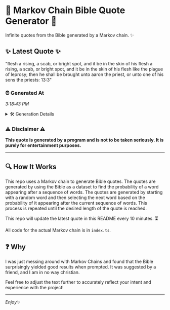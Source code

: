 # 📖 Markov Chain Bible Quote Generator 📖

Infinite quotes from the Bible generated by a Markov chain. ✨

## ✨ Latest Quote ✨
"flesh a rising, a scab, or bright spot, and it be in the skin of his flesh a rising, a scab, or bright spot, and it be in the skin of his flesh like the plague of leprosy; then he shall be brought unto aaron the priest, or unto one of his sons the priests: 13:3"

### ⏰ Generated At
*3:18:43 PM*

<details>
    <summary>🛠️ Generation Details</summary>
    <p>
        <strong>🌱 Seed:</strong> flesh<br>
        <strong>🔄 Iterations:</strong> 55<br>
        <strong>📜 Context History:</strong><br>[ flesh ]: a<br>[ flesh, a ]: rising,<br>[ flesh, a, rising, ]: a<br>[ flesh, a, rising,, a ]: scab,<br>[ flesh, a, rising,, a, scab, ]: or<br>[ flesh, a, rising,, a, scab,, or ]: bright<br>[ a, rising,, a, scab,, or, bright ]: spot,<br>[ rising,, a, scab,, or, bright, spot, ]: and<br>[ a, scab,, or, bright, spot,, and ]: it<br>[ scab,, or, bright, spot,, and, it ]: be<br>[ or, bright, spot,, and, it, be ]: in<br>[ bright, spot,, and, it, be, in ]: the<br>[ spot,, and, it, be, in, the ]: skin<br>[ and, it, be, in, the, skin ]: of<br>[ it, be, in, the, skin, of ]: his<br>[ be, in, the, skin, of, his ]: flesh<br>[ in, the, skin, of, his, flesh ]: a<br>[ the, skin, of, his, flesh, a ]: rising,<br>[ skin, of, his, flesh, a, rising, ]: a<br>[ of, his, flesh, a, rising,, a ]: scab,<br>[ his, flesh, a, rising,, a, scab, ]: or<br>[ flesh, a, rising,, a, scab,, or ]: bright<br>[ a, rising,, a, scab,, or, bright ]: spot,<br>[ rising,, a, scab,, or, bright, spot, ]: and<br>[ a, scab,, or, bright, spot,, and ]: it<br>[ scab,, or, bright, spot,, and, it ]: be<br>[ or, bright, spot,, and, it, be ]: in<br>[ bright, spot,, and, it, be, in ]: the<br>[ spot,, and, it, be, in, the ]: skin<br>[ and, it, be, in, the, skin ]: of<br>[ it, be, in, the, skin, of ]: his<br>[ be, in, the, skin, of, his ]: flesh<br>[ in, the, skin, of, his, flesh ]: like<br>[ the, skin, of, his, flesh, like ]: the<br>[ skin, of, his, flesh, like, the ]: plague<br>[ of, his, flesh, like, the, plague ]: of<br>[ his, flesh, like, the, plague, of ]: leprosy;<br>[ flesh, like, the, plague, of, leprosy; ]: then<br>[ like, the, plague, of, leprosy;, then ]: he<br>[ the, plague, of, leprosy;, then, he ]: shall<br>[ plague, of, leprosy;, then, he, shall ]: be<br>[ of, leprosy;, then, he, shall, be ]: brought<br>[ leprosy;, then, he, shall, be, brought ]: unto<br>[ then, he, shall, be, brought, unto ]: aaron<br>[ he, shall, be, brought, unto, aaron ]: the<br>[ shall, be, brought, unto, aaron, the ]: priest,<br>[ be, brought, unto, aaron, the, priest, ]: or<br>[ brought, unto, aaron, the, priest,, or ]: unto<br>[ unto, aaron, the, priest,, or, unto ]: one<br>[ aaron, the, priest,, or, unto, one ]: of<br>[ the, priest,, or, unto, one, of ]: his<br>[ priest,, or, unto, one, of, his ]: sons<br>[ or, unto, one, of, his, sons ]: the<br>[ unto, one, of, his, sons, the ]: priests:<br>[ one, of, his, sons, the, priests: ]: 13:3<br>
    </p>
</details>

### ⚠️ Disclaimer ⚠️
**This quote is generated by a program and is not to be taken seriously. It is purely for entertainment purposes.**

---

## 🔍 How It Works

This repo uses a Markov chain to generate Bible quotes. The quotes are generated by using the Bible as a dataset to find the probability of a word appearing after a sequence of words. The quotes are generated by starting with a random word and then selecting the next word based on the probability of it appearing after the current sequence of words. This process is repeated until the desired length of the quote is reached.

This repo will update the latest quote in this README every 10 minutes. ⏳

All code for the actual Markov chain is in `index.ts`.

## ❓ Why

I was just messing around with Markov Chains and found that the Bible surprisingly yielded good results when prompted. 
It was suggested by a friend, and I am in no way christian.

Feel free to adjust the text further to accurately reflect your intent and experience with the project!

---

*Enjoy*✨
